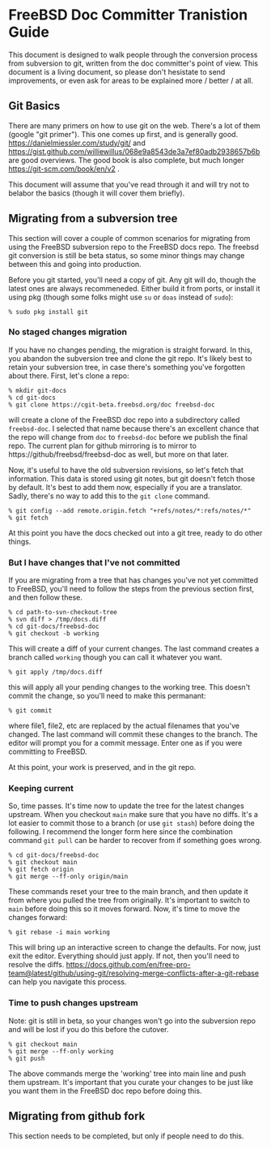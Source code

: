 # FreeBSD Doc Committer Tranistion Guide

This document is designed to walk people through the conversion process from subversion to git, written from the doc committer's point of view. This document is a living document, so please don't hesistate to send improvements, or even ask for areas to be explained more / better / at all.

## Git Basics

There are many primers on how to use git on the web. There's a lot of them (google "git primer"). This one comes up first, and is generally good. https://danielmiessler.com/study/git/ and https://gist.github.com/williewillus/068e9a8543de3a7ef80adb2938657b6b are good overviews. The good book is also complete, but much longer https://git-scm.com/book/en/v2 .

This document will assume that you've read through it and will try not to belabor the basics (though it will cover them briefly).

## Migrating from a subversion tree

This section will cover a couple of common scenarios for migrating from using the FreeBSD subversion repo to the FreeBSD docs repo. The freebsd git conversion is still be beta status, so some minor things may change between this and going into production.

Before you git started, you'll need a copy of git. Any git will do, though the latest ones are always recommeneded. Either build it from ports, or install it using pkg (though some folks might use `su` or `doas` instead of `sudo`):
```
% sudo pkg install git
```

### No staged changes migration

If you have no changes pending, the migration is straight forward. In this, you abandon the subversion tree and clone the git repo. It's likely best to retain your subversion tree, in case there's something you've forgotten about there.  First, let's clone a repo:
```
% mkdir git-docs
% cd git-docs
% git clone https://cgit-beta.freebsd.org/doc freebsd-doc
```
will create a clone of the FreeBSD doc repo into a subdirectory called `freebsd-doc`. I selected that name because there's an excellent chance that the repo will change from `doc` to `freebsd-doc` before we publish the final repo. The current plan for github mirroring is to mirror to https://github/freebsd/freebsd-doc as well, but more on that later.

Now, it's useful to have the old subversion revisions, so let's fetch that information. This data is stored using git notes, but git doesn't fetch those by default. It's best to add them now, especially if you are a translator. Sadly, there's no way to add this to the `git clone` command.
```
% git config --add remote.origin.fetch "+refs/notes/*:refs/notes/*"
% git fetch
```

At this point you have the docs checked out into a git tree, ready to do other things.

### But I have changes that I've not committed

If you are migrating from a tree that has changes you've not yet committed to FreeBSD, you'll need to follow the steps from the previous section first, and then follow these.

```
% cd path-to-svn-checkout-tree
% svn diff > /tmp/docs.diff
% cd git-docs/freebsd-doc
% git checkout -b working
```
This will create a diff of your current changes. The last command creates a branch called `working` though you can call it whatever you  want.
```
% git apply /tmp/docs.diff
```
this will apply all your pending changes to the working tree. This doesn't commit the change, so you'll need to make this permanant:
```
% git commit
```
where file1, file2, etc are replaced by the actual filenames that you've changed. The last command will commit these changes to the branch. The editor will prompt you for a commit message. Enter one as if you were committing to FreeBSD.

At this point, your work is preserved, and in the git repo.

### Keeping current

So, time passes. It's time now to update the tree for the latest changes upstream. When you checkout `main` make sure that you have no diffs. It's a lot easier to commit those to a branch (or use `git stash`) before doing the following. I recommend the longer form here since the combination command `git pull` can be harder to recover from if something goes wrong.
```
% cd git-docs/freebsd-doc
% git checkout main
% git fetch origin
% git merge --ff-only origin/main
```
These commands reset your tree to the main branch, and then update it from where you pulled the tree from originally. It's important to switch to `main` before doing this so it moves forward. Now, it's time to move the changes forward:
```
% git rebase -i main working
```
This will bring up an interactive screen to change the defaults. For now, just exit the editor. Everything should just apply. If not, then you'll need to resolve the diffs. https://docs.github.com/en/free-pro-team@latest/github/using-git/resolving-merge-conflicts-after-a-git-rebase can help you navigate this process.

### Time to push changes upstream

Note: git is still in beta, so your changes won't go into the subversion repo and will be lost if you do this before the cutover.

```
% git checkout main
% git merge --ff-only working
% git push
```
The above commands merge the 'working' tree into main line and push them upstream. It's important that you curate your changes to be just like you want them in the FreeBSD doc repo before doing this.

## Migrating from github fork

This section needs to be completed, but only if people need to do this.

